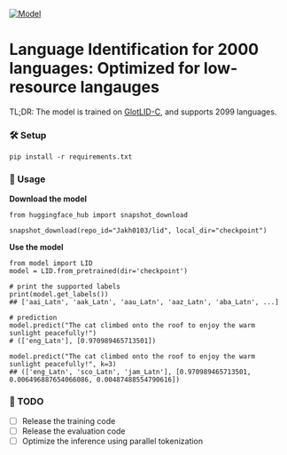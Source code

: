 [![Model](https://img.shields.io/badge/🤗%20Hugging%20Face-Model-purple)](https://huggingface.co/Jakh0103/lid)

# Language Identification for 2000 languages: Optimized for low-resource langauges

TL;DR: The model is trained on [GlotLID-C](https://huggingface.co/datasets/cis-lmu/glotlid-corpus), and supports 2099 languages.

### 🛠️ Setup
```
pip install -r requirements.txt
```

### 🤖 Usage

**Download the model**
```
from huggingface_hub import snapshot_download

snapshot_download(repo_id="Jakh0103/lid", local_dir="checkpoint")
```

**Use the model**
```
from model import LID
model = LID.from_pretrained(dir='checkpoint')

# print the supported labels
print(model.get_labels())
## ['aai_Latn', 'aak_Latn', 'aau_Latn', 'aaz_Latn', 'aba_Latn', ...]

# prediction
model.predict("The cat climbed onto the roof to enjoy the warm sunlight peacefully!")
# (['eng_Latn'], [0.970989465713501])

model.predict("The cat climbed onto the roof to enjoy the warm sunlight peacefully!", k=3)
## (['eng_Latn', 'sco_Latn', 'jam_Latn'], [0.970989465713501, 0.006496887654066086, 0.00487488554790616])
```

### 🎯 TODO
- [ ] Release the training code
- [ ] Release the evaluation code
- [ ] Optimize the inference using parallel tokenization